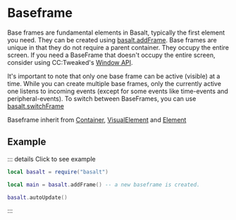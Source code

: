 # Baseframe

Base frames are fundamental elements in Basalt, typically the first element you need. They can be created using [basalt.addFrame](basalt.html#basalt-addframe). Base frames are unique in that they do not require a parent container. They occupy the entire screen. If you need a BaseFrame that doesn't occupy the entire screen, consider using CC:Tweaked's [Window API](https://tweaked.cc/module/window.html).

It's important to note that only one base frame can be active (visible) at a time. While you can create multiple base frames, only the currently active one listens to incoming events (except for some events like time-events and peripheral-events). To switch between BaseFrames, you can use [basalt.switchFrame](basalt.html#basalt-switchframe)

Baseframe inherit from [Container](container), [VisualElement](visualelement) and [Element](element)

## Example

::: details Click to see example
```lua
local basalt = require("basalt")

local main = basalt.addFrame() -- a new baseframe is created.

basalt.autoUpdate()
```
:::